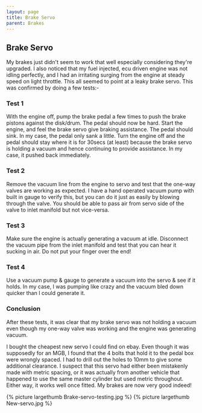 ```yaml
---
layout: page
title: Brake Servo
parent: Brakes
---
```

## Brake Servo

My brakes just didn't seem to work that well especially considering they're upgraded. I also noticed that my fuel injected, ecu driven engine was not idling perfectly, and I had an irritating surging from the engine at steady speed on light throttle. This all seemed to point at a leaky brake servo. This was confirmed by doing a few tests:-

### Test 1
With the engine off, pump the brake pedal a few times to push the brake pistons against the disk/drum. The pedal should now be hard. Start the engine, and feel the brake servo give braking assistance. The pedal should sink. In my case, the pedal only sank a little. Turn the engine off and the pedal should stay where it is for 30secs (at least) because the brake servo is holding a vacuum and hence continuing to provide assistance. In my case, it pushed back immediately.

### Test 2
Remove the vacuum line from the engine to servo and test that the one-way valves are working as expected. I have a hand operated vacuum pump with built in gauge to verify this, but you can do it just as easily by blowing through the valve. You should be able to pass air from servo side of the valve to inlet manifold but not vice-versa.

### Test 3
Make sure the engine is actually generating a vacuum at idle. Disconnect the vacuum pipe from the inlet manifold and test that you can hear it sucking in air. Do not put your finger over the end!

### Test 4
Use a vacuum pump & gauge to generate a vacuum into the servo & see if it holds. In my case, I was pumping like crazy and the vacuum bled down quicker than I could generate it.

### Conclusion
After these tests, it was clear that my brake servo was not holding a vacuum even though my one-way valve was working and the engine was generating vacuum. 

I bought the cheapest new servo I could find on ebay. Even though it was supposedly for an MGB, I found that the 4 bolts that hold it to the pedal box were wrongly spaced. I had to drill out the holes to 10mm to give some additional clearance. I suspect that this servo had either been mistakenly made with metric spacing, or it was actually from another vehicle that happened to use the same master cylinder but used metric throughout. Either way, it works well once fitted. My brakes are now very good indeed!

{% picture largethumb Brake-servo-testing.jpg %}
{% picture largethumb New-servo.jpg %}

